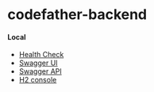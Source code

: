 # codefather-backend

#### Local
* [Health Check](http://localhost:8080/actuator/health)
* [Swagger UI](http://localhost:8080/swagger-ui.html)
* [Swagger API](http://localhost:8080/v3/api-docs/)
* [H2 console](http://localhost:8080/h2-console)